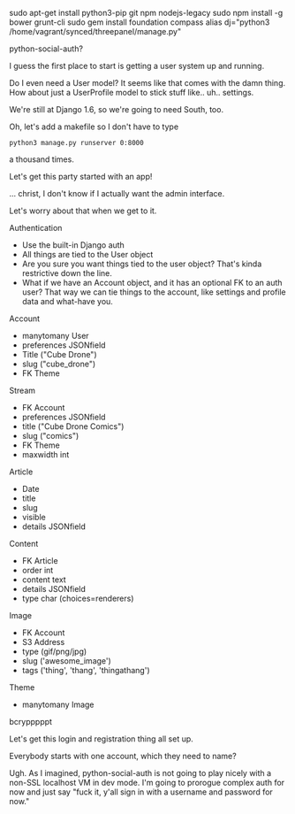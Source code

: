 
sudo apt-get install python3-pip git npm nodejs-legacy
sudo npm install -g bower grunt-cli
sudo gem install foundation compass
alias dj="python3 /home/vagrant/synced/threepanel/manage.py"


python-social-auth?

I guess the first place to start is getting a user system up and running.

Do I even need a User model? It seems like that comes with the damn thing. 
How about just a UserProfile model to stick stuff like.. uh.. settings. 

We're still at Django 1.6, so we're going to need South, too. 

Oh, let's add a makefile so I don't have to type

    python3 manage.py runserver 0:8000 

a thousand times. 

Let's get this party started with an app! 

... christ, I don't know if I actually want the admin interface. 

Let's worry about that when we get to it.

Authentication
 - Use the built-in Django auth
 - All things are tied to the User object
 - Are you sure you want things tied to the user object? That's kinda
    restrictive down the line. 
 - What if we have an Account object, and it has an optional FK to 
    an auth user? That way we can tie things to the account, like
    settings and profile data and what-have you. 

Account
 - manytomany User
 - preferences JSONfield
 - Title ("Cube Drone")
 - slug ("cube_drone") 
 - FK Theme

Stream 
 - FK Account
 - preferences JSONfield
 - title ("Cube Drone Comics")
 - slug ("comics")
 - FK Theme
 - maxwidth int 

Article
 - Date
 - title
 - slug
 - visible
 - details JSONfield

Content
 - FK Article
 - order int
 - content text
 - details JSONfield
 - type char (choices=renderers)

Image 
 - FK Account
 - S3 Address
 - type (gif/png/jpg) 
 - slug ('awesome_image')
 - tags ('thing', 'thang', 'thingathang') 

Theme
 - manytomany Image

bcrypppppt

Let's get this login and registration thing all set up. 

Everybody starts with one account, which they need to name? 

Ugh. As I imagined, python-social-auth is not going to play nicely with 
a non-SSL localhost VM in dev mode. I'm going to prorogue complex auth 
for now and just say "fuck it, y'all sign in with a username and password 
    for now."

